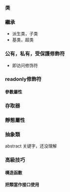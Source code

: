 ### 类

### 繼承
- 派生类，子类
- 基类，超类
### 公有，私有，受保護修飾符
- 即访问修饰符
### readonly修飾符
#### 參數屬性

### 存取器

### 靜態屬性

### 抽象類
abstract 关键字，还没理解
### 高級技巧
#### 構造函數

#### 把類當作接口使用